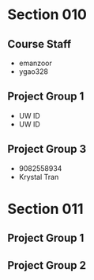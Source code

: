 # Section 010

## Course Staff

   * emanzoor
   * ygao328

## Project Group 1

   * UW ID
   * UW ID

## Project Group 3
   * 9082558934
   * Krystal Tran 

# Section 011

## Project Group 1

## Project Group 2
